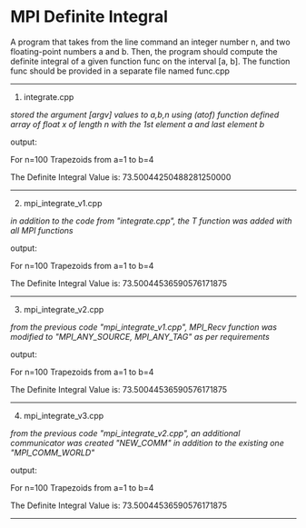 # MPI Definite Integral

 A program that takes from the line command an integer number n, and two floating-point numbers a and b. Then, the program should compute
the definite integral of a given function func on the interval [a, b]. The function func should be provided in a separate file named func.cpp

------------------------
1. integrate.cpp

*stored the argument [argv] values to a,b,n using (atof) function*
*defined array of float x of length n with the 1st element a and last element b*


output:

 For n=100 Trapezoids from a=1 to b=4
 
 The Definite Integral Value is: 73.50044250488281250000

------------------------
2. mpi_integrate_v1.cpp

*in addition to the code from "integrate.cpp", the T function was added with all MPI functions*


output:

 For n=100 Trapezoids from a=1 to b=4
 
 The Definite Integral Value is: 73.50044536590576171875

------------------------
3. mpi_integrate_v2.cpp

*from the previous code "mpi_integrate_v1.cpp", MPI_Recv function was modified to "MPI_ANY_SOURCE, MPI_ANY_TAG" as per requirements*


output:

 For n=100 Trapezoids from a=1 to b=4
 
 The Definite Integral Value is: 73.50044536590576171875

------------------------
4. mpi_integrate_v3.cpp

*from the previous code "mpi_integrate_v2.cpp", an additional communicator was created "NEW_COMM" in addition to the existing one "MPI_COMM_WORLD"*


output:

 For n=100 Trapezoids from a=1 to b=4
 
 The Definite Integral Value is: 73.50044536590576171875

------------------------
